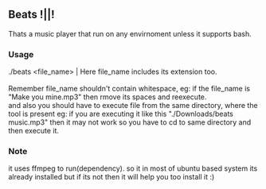 ## Beats !||!

Thats a music player that run on any envirnoment unless it supports bash.
<br>
### Usage
./beats <file_name> | Here file_name includes its extension too.
<br><br> 
Remember file_name shouldn't contain whitespace, eg: if the file_name is "Make you mine.mp3" then rmove its spaces and reexecute. <br> and also you should have to execute file from the same directory, where the tool is present eg: if you are executing it like this "./Downloads/beats music.mp3" then it may not work so you have to cd to same directory and then execute it.

### Note
it uses ffmpeg to run(dependency). so it in most of ubuntu based system its already installed but if its not then it will help you too install it :)
